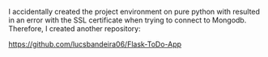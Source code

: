 I accidentally created the project environment on pure python with resulted in an error with the SSL certificate when trying to connect to Mongodb. Therefore, I created another repository:

https://github.com/lucsbandeira06/Flask-ToDo-App
